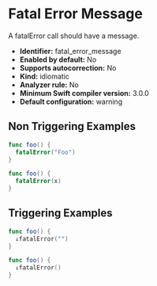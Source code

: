 # Fatal Error Message

A fatalError call should have a message.

* **Identifier:** fatal_error_message
* **Enabled by default:** No
* **Supports autocorrection:** No
* **Kind:** idiomatic
* **Analyzer rule:** No
* **Minimum Swift compiler version:** 3.0.0
* **Default configuration:** warning

## Non Triggering Examples

```swift
func foo() {
  fatalError("Foo")
}
```

```swift
func foo() {
  fatalError(x)
}
```

## Triggering Examples

```swift
func foo() {
  ↓fatalError("")
}
```

```swift
func foo() {
  ↓fatalError()
}
```